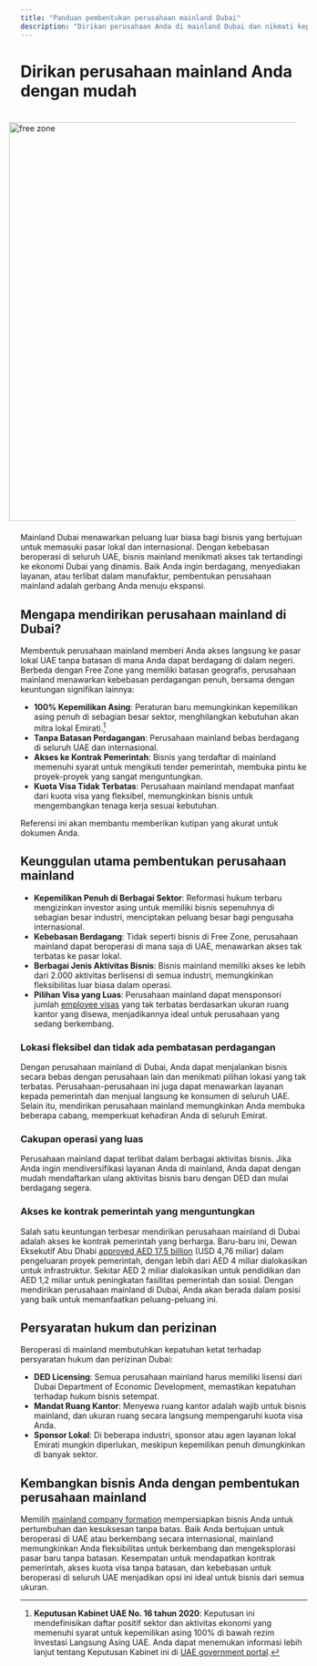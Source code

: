 ```yaml
---
title: "Panduan pembentukan perusahaan mainland Dubai"
description: "Dirikan perusahaan Anda di mainland Dubai dan nikmati kepemilikan 100%, perdagangan tak terbatas di seluruh UAE, akses ke kontrak pemerintah, dan kuota visa yang fleksibel."
---
```


# Dirikan perusahaan mainland Anda dengan mudah

<img src="/img/iStock-635478390.avif" alt="free zone" width="700" align="right" style="padding: 20px" >

Mainland Dubai menawarkan peluang luar biasa bagi bisnis yang bertujuan untuk memasuki pasar lokal dan internasional. Dengan kebebasan beroperasi di seluruh UAE, bisnis mainland menikmati akses tak tertandingi ke ekonomi Dubai yang dinamis. Baik Anda ingin berdagang, menyediakan layanan, atau terlibat dalam manufaktur, pembentukan perusahaan mainland adalah gerbang Anda menuju ekspansi.

## Mengapa mendirikan perusahaan mainland di Dubai?

Membentuk perusahaan mainland memberi Anda akses langsung ke pasar lokal UAE tanpa batasan di mana Anda dapat berdagang di dalam negeri. Berbeda dengan Free Zone yang memiliki batasan geografis, perusahaan mainland menawarkan kebebasan perdagangan penuh, bersama dengan keuntungan signifikan lainnya:

- **100% Kepemilikan Asing**: Peraturan baru memungkinkan kepemilikan asing penuh di sebagian besar sektor, menghilangkan kebutuhan akan mitra lokal Emirati.[^1]
- **Tanpa Batasan Perdagangan**: Perusahaan mainland bebas berdagang di seluruh UAE dan internasional.
- **Akses ke Kontrak Pemerintah**: Bisnis yang terdaftar di mainland memenuhi syarat untuk mengikuti tender pemerintah, membuka pintu ke proyek-proyek yang sangat menguntungkan.
- **Kuota Visa Tidak Terbatas**: Perusahaan mainland mendapat manfaat dari kuota visa yang fleksibel, memungkinkan bisnis untuk mengembangkan tenaga kerja sesuai kebutuhan.

[^1]: **Keputusan Kabinet UAE No. 16 tahun 2020**: Keputusan ini mendefinisikan daftar positif sektor dan aktivitas ekonomi yang memenuhi syarat untuk kepemilikan asing 100% di bawah rezim Investasi Langsung Asing UAE. Anda dapat menemukan informasi lebih lanjut tentang Keputusan Kabinet ini di [UAE government portal](https://u.ae/en/information-and-services/business/doing-business-on-the-mainland/full-foreign-ownership-of-commercial-companies).

Referensi ini akan membantu memberikan kutipan yang akurat untuk dokumen Anda.

## Keunggulan utama pembentukan perusahaan mainland

- **Kepemilikan Penuh di Berbagai Sektor**: Reformasi hukum terbaru mengizinkan investor asing untuk memiliki bisnis sepenuhnya di sebagian besar industri, menciptakan peluang besar bagi pengusaha internasional.
- **Kebebasan Berdagang**: Tidak seperti bisnis di Free Zone, perusahaan mainland dapat beroperasi di mana saja di UAE, menawarkan akses tak terbatas ke pasar lokal.
- **Berbagai Jenis Aktivitas Bisnis**: Bisnis mainland memiliki akses ke lebih dari 2.000 aktivitas berlisensi di semua industri, memungkinkan fleksibilitas luar biasa dalam operasi.
- **Pilihan Visa yang Luas**: Perusahaan mainland dapat mensponsori jumlah [employee visas](./employment-visas) yang tak terbatas berdasarkan ukuran ruang kantor yang disewa, menjadikannya ideal untuk perusahaan yang sedang berkembang.

### Lokasi fleksibel dan tidak ada pembatasan perdagangan

Dengan perusahaan mainland di Dubai, Anda dapat menjalankan bisnis secara bebas dengan perusahaan lain dan menikmati pilihan lokasi yang tak terbatas. Perusahaan-perusahaan ini juga dapat menawarkan layanan kepada pemerintah dan menjual langsung ke konsumen di seluruh UAE. Selain itu, mendirikan perusahaan mainland memungkinkan Anda membuka beberapa cabang, memperkuat kehadiran Anda di seluruh Emirat.

### Cakupan operasi yang luas

Perusahaan mainland dapat terlibat dalam berbagai aktivitas bisnis. Jika Anda ingin mendiversifikasi layanan Anda di mainland, Anda dapat dengan mudah mendaftarkan ulang aktivitas bisnis baru dengan DED dan mulai berdagang segera.

### Akses ke kontrak pemerintah yang menguntungkan

Salah satu keuntungan terbesar mendirikan perusahaan mainland di Dubai adalah akses ke kontrak pemerintah yang berharga. Baru-baru ini, Dewan Eksekutif Abu Dhabi [approved AED 17.5 billion](https://gulfnews.com/going-out/society/executive-council-approves-projects-worth-dh175b-1.1643027) (USD 4,76 miliar) dalam pengeluaran proyek pemerintah, dengan lebih dari AED 4 miliar dialokasikan untuk infrastruktur. Sekitar AED 2 miliar dialokasikan untuk pendidikan dan AED 1,2 miliar untuk peningkatan fasilitas pemerintah dan sosial. Dengan mendirikan perusahaan mainland di Dubai, Anda akan berada dalam posisi yang baik untuk memanfaatkan peluang-peluang ini.

## Persyaratan hukum dan perizinan

Beroperasi di mainland membutuhkan kepatuhan ketat terhadap persyaratan hukum dan perizinan Dubai:

- **DED Licensing**: Semua perusahaan mainland harus memiliki lisensi dari Dubai Department of Economic Development, memastikan kepatuhan terhadap hukum bisnis setempat.
- **Mandat Ruang Kantor**: Menyewa ruang kantor adalah wajib untuk bisnis mainland, dan ukuran ruang secara langsung mempengaruhi kuota visa Anda.
- **Sponsor Lokal**: Di beberapa industri, sponsor atau agen layanan lokal Emirati mungkin diperlukan, meskipun kepemilikan penuh dimungkinkan di banyak sektor.

## Kembangkan bisnis Anda dengan pembentukan perusahaan mainland

Memilih [mainland company formation](./insights/incorporation-steps#uae-mainland-setup) mempersiapkan bisnis Anda untuk pertumbuhan dan kesuksesan tanpa batas. Baik Anda bertujuan untuk beroperasi di UAE atau berkembang secara internasional, mainland memungkinkan Anda fleksibilitas untuk berkembang dan mengeksplorasi pasar baru tanpa batasan. Kesempatan untuk mendapatkan kontrak pemerintah, akses kuota visa tanpa batasan, dan kebebasan untuk beroperasi di seluruh UAE menjadikan opsi ini ideal untuk bisnis dari semua ukuran.
